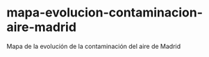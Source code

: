 mapa-evolucion-contaminacion-aire-madrid
========================================

Mapa de la evolución de la contaminación del aire de Madrid
